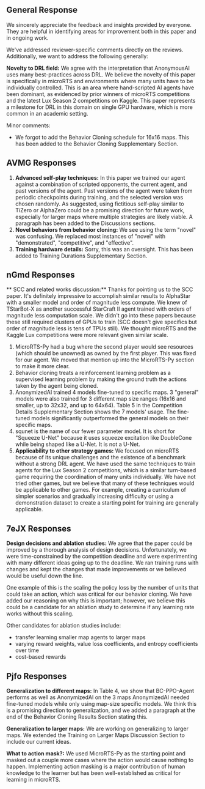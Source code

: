 ## General Response
We sincerely appreciate the feedback and insights provided by everyone. They are helpful in
identifying areas for improvement both in this paper and in ongoing work.

We've addressed reviewer-specific comments directly on the reviews. Additionally, we
want to address the following generally:

**Novelty to DRL field:** We agree with the interpretation that AnonymousAI uses many
best-practices across DRL. We believe the novelty of this paper is specifically in
microRTS and environments where many units have to be individually controlled. This is
an area where hand-scripted AI agents have been dominant, as evidenced by prior winners
of microRTS competitions and the latest Lux Season 2 competitions on Kaggle. This paper
represents a milestone for DRL in this domain on single GPU hardware, which is more
common in an academic setting.

Minor comments:
- We forgot to add the Behavior Cloning schedule for 16x16 maps. This has been added to the
  Behavior Cloning Supplementary Section.

## AVMG Responses
1. **Advanced self-play techniques:** In this paper we trained our agent against a
combination of scripted opponents, the current agent, and past versions of the agent.
Past versions of the agent were taken from periodic checkpoints during training, and the
selected version was chosen randomly. As suggested, using fictitious self-play
similar to TiZero or AlphaZero could be a promising direction for future work,
especially for larger maps where multiple strategies are likely viable. A paragraph has
been added to the Discussions sections.
1. **Novel behaviors from behavior cloning:** We see using the term "novel" was confusing.
We replaced most instances of "novel" with "demonstrated", "competitive", and
"effective".
1. **Training hardware details:** Sorry, this was an oversight. This has been added to
Training Durations Supplementary Section.

## nGmd Responses
** SCC and related works discussion:** Thanks for pointing us to the SCC paper. It's
definitely impressive to accomplish similar results to AlphaStar with a smaller model
and order of magnitude less compute. We knew of TStarBot-X as another successful
StarCraft II agent trained with orders of magnitude less computation scale. We didn't go
into these papers because these still required clusters of GPUs to train (SCC doesn't
give specifics but order of magnitude less is tens of TPUs still). We thought microRTS and the
Kaggle Lux competitions were more relevant given similar scale.

1. MicroRTS-Py had a bug where the second player would see resources (which should be
  unowned) as owned by the first player. This was fixed for our agent. We moved that
  mention up into the MicroRTS-Py section to make it more clear.
1. Behavior cloning treats a reinforcement learning problem as a supervised learning
   problem by making the ground truth the actions taken by the agent being cloned.
2. AnonymizedAI trained 4 models fine-tuned to specific maps. 3 "general" models were
   also trained for 3 different map size ranges (16x16 and smaller, up to 32x32, and up
   to 64x64). Table 5 in the Competition Details Supplementary Section shows the 7
   models' usage. The fine-tuned models significantly outperformed the general models on
   their specific maps.
3.  squnet is the name of our fewer parameter model. It is short for "Squeeze U-Net"
    because it uses squeeze excitation like DoubleCone while being shaped like a U-Net. It is not
    a U-Net.
4. **Applicability to other strategy games:** We focused on
microRTS because of its unique challenges and the existence of a benchmark without a
strong DRL agent. We have used the same techniques to train
agents for the Lux Season 2 competitions, which is a similar turn-based game requiring
the coordination of many units individually. We have not tried other games, but we
believe that many of these techniques would be applicable to other games. For example,
creating a curriculum of simpler scenarios and gradually increasing difficulty or using
a demonstration dataset to create a starting point for training are generally
applicable.

## 7eJX Responses
**Design decisions and ablation studies:** We agree that the paper could be improved by
a thorough analysis of design decisions. Unfortunately, we were time-constrained by the
competition deadline and were experimenting with many different ideas going up to the
deadline. We ran training runs with changes and kept the changes that made 
improvements or we believed would be useful down the line.

One example of this is the scaling the policy loss by the number of units that could
take an action, which was critical for our behavior cloning. We have added our reasoning on
why this is important; however, we believe this could be a candidate for an ablation
study to determine if any learning rate works without this scaling.

Other candidates for ablation studies include:
- transfer learning smaller map agents to larger maps
- varying reward weights, value loss coefficients, and entropy coefficients over time
- cost-based rewards

## Pjfo Responses
**Generalization to different maps:** In Table 4, we show that BC-PPO-Agent performs as
well as AnonymizedAI on the 3 maps AnonymizedAI needed fine-tuned models while only
using map-size specific models. We think this is a promising direction to
generalization, and we added a paragraph at the end of the Behavior Cloning Results
Section stating this.

**Generalization to larger maps:** We are working on generalizing to larger maps. We
extended the Training on Larger Maps Discussion Section to include our current ideas.

**What to action mask?:** We used MicroRTS-Py as the starting point and masked out a
couple more cases where the action would cause nothing to happen. Implementing action
masking is a major contribution of human knowledge to the learner but has been
well-established as critical for learning in microRTS.
